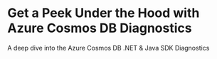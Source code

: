 # Get a Peek Under the Hood with Azure Cosmos DB Diagnostics
A deep dive into the Azure Cosmos DB .NET &amp; Java SDK Diagnostics
